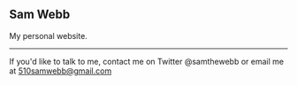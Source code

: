 Sam Webb
---------

My personal website.

---------

If you'd like to talk to me, contact me on Twitter @samthewebb or email me at 510samwebb@gmail.com
